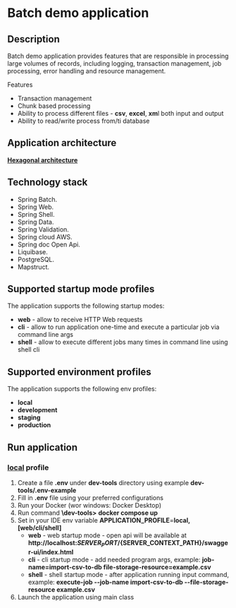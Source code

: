 # Batch demo application


## Description

Batch demo application provides features that are responsible in processing large volumes of records, including logging, 
transaction management, job processing, error handling and resource management. 

Features

* Transaction management
* Chunk based processing
* Ability to process different files - **csv**, **excel**, **xm**l both input and output
* Ability to read/write process from/ti database 

## Application architecture

<ins>**Hexagonal architecture**</ins>

## Technology stack

* Spring Batch.
* Spring Web.
* Spring Shell.
* Spring Data.
* Spring Validation.
* Spring cloud AWS.
* Spring doc Open Api.
* Liquibase.
* PostgreSQL.
* Mapstruct.

## Supported startup mode profiles

The application supports the following startup modes:

* **web** - allow to receive HTTP Web requests
* **cli**  - allow to run application one-time and execute a particular job via command line args
* **shell** - allow to execute different jobs many times in command line using shell cli

## Supported environment profiles

The application supports the following env profiles:

* **local**
* **development**
* **staging**
* **production**

## Run application
### <ins>**local**</ins> profile
1. Create a file **.env** under **dev-tools** directory using example **dev-tools/.env-example**
2. Fill in  **.env** file using your preferred configurations
3. Run your Docker (wor windows: Docker Desktop)
4. Run command **<application-directory-destination>\dev-tools>** **docker compose up**
5. Set in your IDE env variable **APPLICATION_PROFILE**=**local,[web/cli/shell]**
   - **web** - web startup mode - open api will be available at **http://<i></i>localhost:${SERVER_PORT}/${SERVER_CONTEXT_PATH}/swagger-ui/index.html**
   - **cli** - cli startup mode - add needed program args, example: **job-name=import-csv-to-db file-storage-resource=example.csv**
   - **shell** - shell startup mode - after application running input command, example: **execute-job --job-name import-csv-to-db --file-storage-resource example.csv**
6. Launch the application using main class

